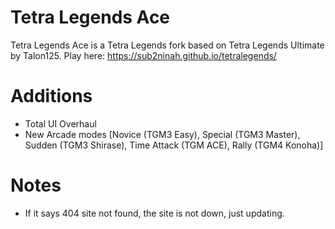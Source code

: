 # Tetra Legends Ace
Tetra Legends Ace is a Tetra Legends fork based on Tetra Legends Ultimate by Talon125.
Play here: https://sub2ninah.github.io/tetralegends/

# Additions
- Total UI Overhaul
- New Arcade modes [Novice (TGM3 Easy), Special (TGM3 Master), Sudden (TGM3 Shirase), Time Attack (TGM ACE), Rally (TGM4 Konoha)]

# Notes
- If it says 404 site not found, the site is not down, just updating.

